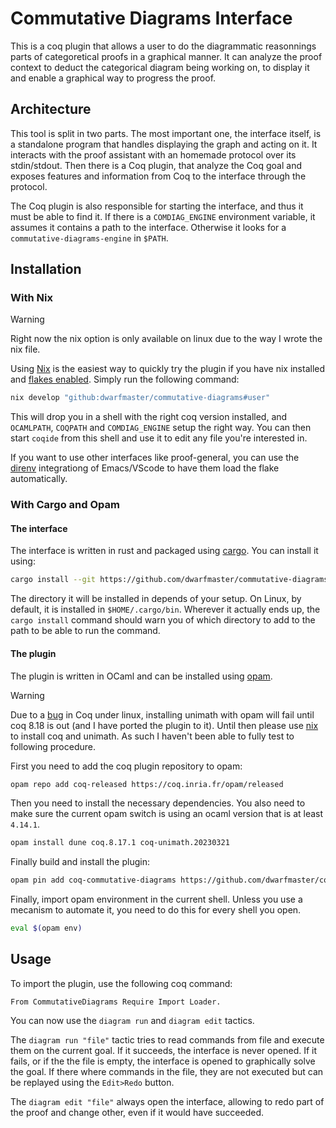 # Commutative Diagrams Interface

This is a coq plugin that allows a user to do the diagrammatic reasonnings parts
of categoretical proofs in a graphical manner. It can analyze the proof context
to deduct the categorical diagram being working on, to display it and enable a
graphical way to progress the proof.

## Architecture

This tool is split in two parts. The most important one, the interface itself,
is a standalone program that handles displaying the graph and acting on it. It
interacts with the proof assistant with an homemade protocol over its
stdin/stdout. Then there is a Coq plugin, that analyze the Coq goal and exposes
features and information from Coq to the interface through the protocol.

The Coq plugin is also responsible for starting the interface, and thus it must
be able to find it. If there is a `COMDIAG_ENGINE` environment variable, it
assumes it contains a path to the interface. Otherwise it looks for a
`commutative-diagrams-engine` in `$PATH`.

## Installation

### With Nix

> [!WARNING]
> Right now the nix option is only available on linux due to the way I wrote the
> nix file.

Using [Nix](https://nixos.org/) is the easiest way to quickly try the plugin if
you have nix installed and [flakes enabled](https://nixos.wiki/wiki/Flakes). Simply run the following command:
```sh
nix develop "github:dwarfmaster/commutative-diagrams#user"
```

This will drop you in a shell with the right coq version installed, and
`OCAMLPATH`, `COQPATH` and `COMDIAG_ENGINE` setup the right way. You can then
start `coqide` from this shell and use it to edit any file you're interested in.

If you want to use other interfaces like proof-general, you can use the
[direnv](https://direnv.net/) integrationg of Emacs/VScode to have them load the
flake automatically.

### With Cargo and Opam

#### The interface

The interface is written in rust and packaged using
[cargo](https://doc.rust-lang.org/cargo/). You can install it using:

```sh
cargo install --git https://github.com/dwarfmaster/commutative-diagrams.git
```

The directory it will be installed in depends of your setup. On Linux, by
default, it is installed in `$HOME/.cargo/bin`. Wherever it actually ends up,
the `cargo install` command should warn you of which directory to add to the
path to be able to run the command.

#### The plugin

The plugin is written in OCaml and can be installed using
[opam](https://opam.ocaml.org).

> [!WARNING]
> Due to a [bug](https://github.com/coq/coq/pull/17697) in Coq under linux,
> installing unimath with opam will fail until coq 8.18 is out (and I have
> ported the plugin to it). Until then please use [nix](#nix) to install coq and
> unimath. As such I haven't been able to fully test to following procedure.

First you need to add the coq plugin repository to opam:
```sh
opam repo add coq-released https://coq.inria.fr/opam/released
```

Then you need to install the necessary dependencies. You also need to make sure
the current opam switch is using an ocaml version that is at least `4.14.1`.
```sh
opam install dune coq.8.17.1 coq-unimath.20230321
```

Finally build and install the plugin:
```sh
opam pin add coq-commutative-diagrams https://github.com/dwarfmaster/commutative-diagrams.git
```

Finally, import opam environment in the current shell. Unless you use a mecanism
to automate it, you need to do this for every shell you open.
```sh
eval $(opam env)
```

## Usage

To import the plugin, use the following coq command:
```coq
From CommutativeDiagrams Require Import Loader.
```

You can now use the `diagram run` and `diagram edit` tactics.

The `diagram run "file"` tactic tries to read commands from file and execute
them on the current goal. If it succeeds, the interface is never opened. If it
fails, or if the the file is empty, the interface is opened to graphically solve
the goal. If there where commands in the file, they are not executed but can be
replayed using the `Edit>Redo` button.

The `diagram edit "file"` always open the interface, allowing to redo part of
the proof and change other, even if it would have succeeded.
